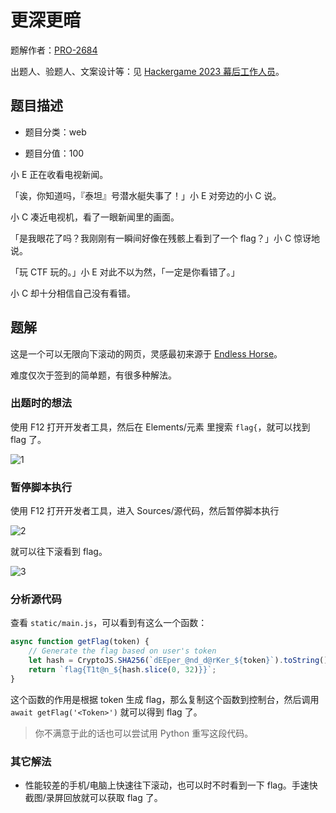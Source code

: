 # 更深更暗

题解作者：[PRO-2684](https://github.com/PRO-2684)

出题人、验题人、文案设计等：见 [Hackergame 2023 幕后工作人员](../../credits.pdf)。

## 题目描述

- 题目分类：web

- 题目分值：100

小 E 正在收看电视新闻。

「诶，你知道吗，『泰坦』号潜水艇失事了！」小 E 对旁边的小 C 说。

小 C 凑近电视机，看了一眼新闻里的画面。

「是我眼花了吗？我刚刚有一瞬间好像在残骸上看到了一个 flag？」小 C 惊讶地说。

「玩 CTF 玩的。」小 E 对此不以为然，「一定是你看错了。」

小 C 却十分相信自己没有看错。

## 题解

这是一个可以无限向下滚动的网页，灵感最初来源于 [Endless Horse](http://endless.horse/)。

难度仅次于签到的简单题，有很多种解法。

### 出题时的想法

使用 F12 打开开发者工具，然后在 Elements/元素 里搜索 `flag{`，就可以找到 flag 了。

![1](images/1.png)

### 暂停脚本执行

使用 F12 打开开发者工具，进入 Sources/源代码，然后暂停脚本执行

![2](images/2.png)

就可以往下滚看到 flag。

![3](images/3.png)

### 分析源代码

查看 `static/main.js`，可以看到有这么一个函数：

```js
async function getFlag(token) {
    // Generate the flag based on user's token
    let hash = CryptoJS.SHA256(`dEEper_@nd_d@rKer_${token}`).toString();
    return `flag{T1t@n_${hash.slice(0, 32)}}`;
}
```

这个函数的作用是根据 token 生成 flag，那么复制这个函数到控制台，然后调用 `await getFlag('<Token>')` 就可以得到 flag 了。

> 你不满意于此的话也可以尝试用 Python 重写这段代码。

### 其它解法

- 性能较差的手机/电脑上快速往下滚动，也可以时不时看到一下 flag。手速快截图/录屏回放就可以获取 flag 了。
